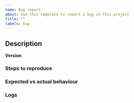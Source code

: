 ```yaml
---
name: Bug report
about: Use this template to report a bug in this project
title: ""
labels: bug
---
```


## Description

**Version**: <!-- Please add the CLI version number here --> 

<!-- Please provide as much detail about the bug as possible.-->

### Steps to reproduce

<!--
Add the steps required to reproduce this error.
1. Go to `XX >> YY >> SS`
2. Create a new item `N` with the info `X`
3. See error
-->

### Expected vs actual behaviour

<!-- A clear and concise description of what you expected to happen and what actually happened -->

### Logs

<!-- Paste the activity from your command line. Redact if needed.-->
<!-- Include any debug logs from the CLI by passing `-d` when executing commands -->
